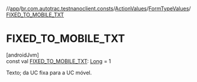 //[app](../../../../index.md)/[br.com.autotrac.testnanoclient.consts](../../index.md)/[ActionValues](../index.md)/[FormTypeValues](index.md)/[FIXED_TO_MOBILE_TXT](-f-i-x-e-d_-t-o_-m-o-b-i-l-e_-t-x-t.md)

# FIXED_TO_MOBILE_TXT

[androidJvm]\
const val [FIXED_TO_MOBILE_TXT](-f-i-x-e-d_-t-o_-m-o-b-i-l-e_-t-x-t.md): [Long](https://kotlinlang.org/api/latest/jvm/stdlib/kotlin/-long/index.html) = 1

Texto; da UC fixa para a UC móvel.
